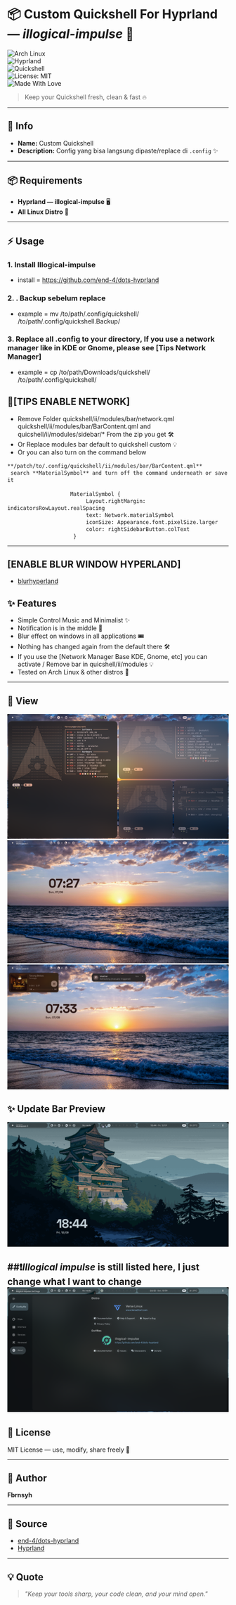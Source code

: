 
# 📦 Custom Quickshell For Hyprland — *illogical-impulse* 🚀  

![Arch Linux](https://img.shields.io/badge/Arch_Linux-%231793D1.svg?style=for-the-badge&logo=arch-linux&logoColor=white)  
![Hyprland](https://img.shields.io/badge/Hyprland-black?style=for-the-badge&logo=linux&logoColor=white)  
![Quickshell](https://img.shields.io/badge/Quickshell-%23FF6F61.svg?style=for-the-badge&logo=gnometerminal&logoColor=white)  
![License: MIT](https://img.shields.io/badge/License-MIT-green.svg?style=for-the-badge)  
![Made With Love](https://img.shields.io/badge/Made%20with-%E2%9D%A4-red?style=for-the-badge)  

> Keep your Quickshell fresh, clean & fast 🔥  

---

## 📝 Info
- **Name:** Custom Quickshell  
- **Description:** Config yang bisa langsung dipaste/replace di `.config` ✨  

---

## 📦 Requirements
- **Hyprland — illogical-impulse** 🖥️  
- **All Linux Distro** 🐚  

---

## ⚡ Usage
### 1. Install Illogical-impulse

- install = https://github.com/end-4/dots-hyprland

### 2. . Backup sebelum replace

- example = mv /to/path/.config/quickshell/  /to/path/.config/quickshell.Backup/

### 3. Replace all .config to your directory, If you use a network manager like in KDE or Gnome, please see [Tips Network Manager]

- example = cp /to/path/Downloads/quickshell/  /to/path/.config/quickshell/


## 🔧[TIPS ENABLE NETWORK]

- Remove Folder quickshell/ii/modules/bar/network.qml quickshell/ii/modules/bar/BarContent.qml and quicshell/ii/modules/sidebar/* From the zip you get 🛠️
- Or Replace modules bar default to quickshell custom 💡
- Or you can also turn on the command below
```
**/patch/to/.config/quickshell/ii/modules/bar/BarContent.qml**
 search **MaterialSymbol** and turn off the command underneath or save it

                    MaterialSymbol {
                         Layout.rightMargin: indicatorsRowLayout.realSpacing
                         text: Network.materialSymbol
                         iconSize: Appearance.font.pixelSize.larger
                         color: rightSidebarButton.colText
                     }

 ```

---
## [ENABLE BLUR WINDOW HYPERLAND]
- [blurhyperland](https://github.com/Fbrnsyhfbrn/BlurHyperland.git)

## ✨ Features
- Simple Control Music and Minimalist ✨
- Notification is in the middle 📜
- Blur effect on windows in all applications 🎟️
- Nothing has changed again from the default there 🛠️
- If you use the [Network Manager Base KDE, Gnome, etc] you can activate / Remove bar in quicshell/ii/modules 💡
- Tested on Arch Linux & other distros 🐧
---

## 👀 View
![Example](expl.png)  
![Example](Default.png)  
![Example](notifandmedia.png)
## ✨ Update Bar Preview
![Example](U-Bar.png)  

##❗*Illogical impulse* is still listed here, I just change what I want to change
![Example](original.png)
---

## 📜 License
MIT License — use, modify, share freely 📜

---

## 👤 Author
**Fbrnsyh**  

---

## 🔗 Source
- [end-4/dots-hyprland](https://github.com/end-4/dots-hyprland)  
- [Hyprland](https://hypr.land/)  

---

## 💡 Quote
> *"Keep your tools sharp, your code clean, and your mind open."*  
